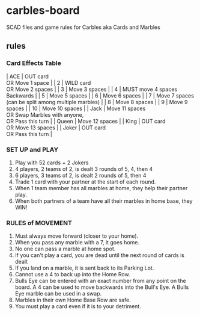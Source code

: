 # carbles-board
SCAD files and game rules for Carbles aka Cards and Marbles

## rules

### Card Effects Table

| ACE | OUT card<br>OR Move 1 space |
| 2 | WILD card<br>OR Move 2 spaces |
| 3 | Move 3 spaces |
| 4 | MUST move 4 spaces Backwards |
| 5 | Move 5 spaces |
| 6 | Move 6 spaces |
| 7 | Move 7 spaces<br>(can be split among multiple marbles) |
| 8 | Move 8 spaces |
| 9 | Move 9 spaces |
| 10 | Move 10 spaces |
| Jack | Move 11 spaces<br>OR Swap Marbles with anyone,<br>OR Pass this turn |
| Queen | Move 12 spaces |
| King | OUT card<br>OR Move 13 spaces |
| Joker | OUT card<br>OR Pass this turn |

### SET UP and PLAY

1. Play with 52 cards + 2 Jokers
2. 4 players, 2 teams of 2, is dealt 3 rounds of 5, 4, then 4
3. 6 players, 3 teams of 2, is dealt 2 rounds of 5, then 4
4. Trade 1 card with your partner at the start of each round.
5. When 1 team member has all marbles at home, they help their partner play.
6. When both partners of a team have all their marbles in home base, they WIN!

### RULES of MOVEMENT

1. Must always move forward (closer to your home).
2. When you pass any marble with a 7, it goes home.
3. No one can pass a marble at home spot.
4. If you can't play a card, you are dead until the next round of cards is dealt
5. If you land on a marble, it is sent back to its Parking Lot.
6. Cannot use a 4 to back up into the Home Row.
7. Bulls Eye can be entered with an exact number from any point on the board. A 4 can be used to move backwards into the Bull's Eye. A Bulls Eye marble can be used in a swap.
8. Marbles in their own Home Base Row are safe.
9. You must play a card even if it is to your detriment.

